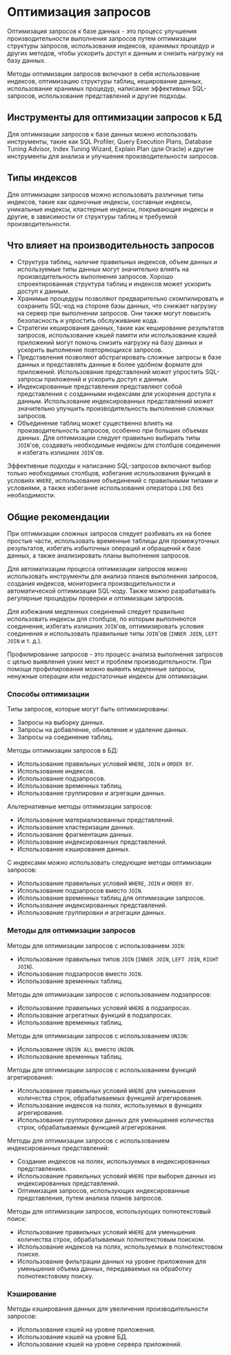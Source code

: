 # Оптимизация запросов

Оптимизация запросов к базе данных - это процесс улучшения производительности выполнения запросов путем оптимизации структуры запросов, использования индексов, хранимых процедур и других методов, чтобы ускорить доступ к данным и снизить нагрузку на базу данных.

Методы оптимизации запросов включают в себя использование индексов, оптимизацию структуры таблиц, кеширование данных, использование хранимых процедур, написание эффективных SQL-запросов, использование представлений и другие подходы.

## Инструменты для оптимизации запросов к БД

Для оптимизации запросов к базе данных можно использовать инструменты, такие как SQL Profiler, Query Execution Plans, Database Tuning Advisor, Index Tuning Wizard, Explain Plan (для Oracle) и другие инструменты для анализа и улучшения производительности запросов.

## Типы индексов

Для оптимизации запросов можно использовать различные типы индексов, такие как одиночные индексы, составные индексы, уникальные индексы, кластерные индексы, покрывающие индексы и другие, в зависимости от структуры таблиц и требуемой производительности.

## Что влияет на производительность запросов

- Структура таблиц, наличие правильных индексов, объем данных и используемые типы данных могут значительно влиять на производительность выполнения запросов. Хорошо спроектированная структура таблиц и индексов может ускорить доступ к данным.
- Хранимые процедуры позволяют предварительно скомпилировать и сохранить SQL-код на стороне базы данных, что снижает нагрузку на сервер при выполнении запросов. Они также могут повысить безопасность и упростить обслуживание кода.
- Стратегии кеширования данных, такие как кеширование результатов запросов, использование кэшей памяти или использование кэшей приложений могут помочь снизить нагрузку на базу данных и ускорить выполнение повторяющихся запросов.
- Представления позволяют абстрагировать сложные запросы в базе данных и представлять данные в более удобном формате для приложений. Использование представлений может упростить SQL-запросы приложений и ускорить доступ к данным.
- Индексированные представления представляют собой представления с созданными индексами для ускорения доступа к данным. Использование индексированных представлений может значительно улучшить производительность выполнения сложных запросов.
- Объединение таблиц может существенно влиять на производительность запросов, особенно при больших объемах данных. Для оптимизации следует правильно выбирать типы `JOIN`'ов, создавать необходимые индексы для столбцов соединения и избегать излишних `JOIN`'ов.

Эффективные подходы к написанию SQL-запросов включают выбор только необходимых столбцов, избегание использования функций в условиях `WHERE`, использование объединений с правильными типами и условиями, а также избегание использования оператора `LIKE` без необходимости.

## Общие рекомендации

При оптимизации сложных запросов следует разбивать их на более простые части, использовать временные таблицы для промежуточных результатов, избегать избыточных операций и обращений к базе данных, а также анализировать планы выполнения запросов.

Для автоматизации процесса оптимизации запросов можно использовать инструменты для анализа планов выполнения запросов, создания индексов, мониторинга производительности и автоматической оптимизации SQL-коду. Также можно разрабатывать регулярные процедуры проверки и оптимизации запросов.

Для избежания медленных соединений следует правильно использовать индексы для столбцов, по которым выполняются соединения, избегать излишних `JOIN`'ов, оптимизировать условия соединения и использовать правильные типы `JOIN`'ов (`INNER JOIN`, `LEFT JOIN` и т. д.).

Профилирование запросов - это процесс анализа выполнения запросов с целью выявления узких мест и проблем производительности. При помощи профилирования можно выявить медленные запросы, ненужные операции или недостаточные индексы для оптимизации.

### Способы оптимизации

Типы запросов, которые могут быть оптимизированы:
- Запросы на выборку данных.
- Запросы на добавление, обновление и удаление данных.
- Запросы на соединение таблиц.

Методы оптимизации запросов в БД:
- Использование правильных условий `WHERE`, `JOIN` и `ORDER BY`.
- Использование индексов.
- Использование подзапросов.
- Использование временных таблиц.
- Использование группировки и агрегации данных.

Альтернативные методы оптимизации запросов:
- Использование материализованных представлений.
- Использование кластеризации данных.
- Использование фрагментации данных.
- Использование индексированных представлений.
- Использование кэширования данных.

С индексами можно использовать следующие методы оптимизации запросов:
- Использование правильных условий `WHERE`, `JOIN` и `ORDER BY`.
- Использование подзапросов вместо `JOIN`.
- Использование временных таблиц для оптимизации запросов.
- Использование индексированных представлений.
- Использование группировки и агрегации данных.

### Методы для оптимизации запросов

Методы для оптимизации запросов с использованием `JOIN`:
- Использование правильных типов `JOIN` (`INNER JOIN`, `LEFT JOIN`, `RIGHT JOIN`).
- Использование подзапросов вместо `JOIN`.
- Использование временных таблиц.

Методы для оптимизации запросов с использованием подзапросов:
- Использование правильных условий `WHERE` в подзапросах.
- Использование агрегатных функций в подзапросах.
- Использование временных таблиц.

Методы для оптимизации запросов с использованием `UNION`:
- Использование `UNION ALL` вместо `UNION`.
- Использование временных таблиц.

Методы для оптимизации запросов с использованием функций агрегирования:
- Использование правильных условий `WHERE` для уменьшения количества строк, обрабатываемых функцией агрегирования.
- Использование индексов на полях, используемых в функциях агрегирования.
- Использование группировки данных для уменьшения количества строк, обрабатываемых функцией агрегирования.

Методы для оптимизации запросов с использованием индексированных представлений:
- Создание индексов на полях, используемых в индексированных представлениях.
- Использование правильных условий `WHERE` при выборке данных из индексированных представлений.
- Оптимизация запросов, использующих индексированные представления, путем анализа планов запросов.

Методы для оптимизации запросов, использующих полнотекстовый поиск:
- Использование правильных условий `WHERE` для уменьшения количества строк, обрабатываемых полнотекстовым поиском.
- Использование индексов на полях, используемых в полнотекстовом поиске.
- Использование фильтрации данных на уровне приложения для уменьшения объема данных, передаваемых на обработку полнотекстовому поиску.

### Кэширование 

Методы кэширования данных для увеличения производительности запросов:
- Использование кэшей на уровне приложения.
- Использование кэшей на уровне БД.
- Использование кэшей на уровне сервера приложений.
